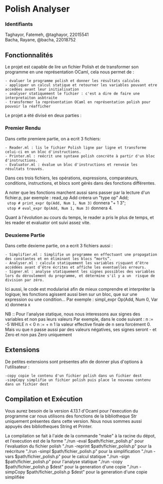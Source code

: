 # Polish Analyser

### Identifiants
Taghayor, Fatemeh, @taghayor, 22015541 </br>
Bacha,    Rayane,  @bacha,    22018752

## Fonctionnalités
Le projet est capable de lire un fichier Polish et de transformer son
programme en une représentation OCaml, cela nous permet de :
    
    - évaluer le programme polish et donner les résultats calculés
    - appliquer un calcul statique et retourner les variables pouvant etre accedées avant leur initialisation
    - analyser statiquement le fichier : c'est a dire de faire une interpretaiton asbtraite
    - transformer la représentation OCaml en représentation polish pour pouvoir la réafficher

Le projet a été divisé en deux parties :

### Premier Rendu
Dans cette premiere partie, on a ecrit 3 fichiers: 

    - Reader.ml : lis le fichier Polish ligne par ligne et transforme celui-ci en un bloc d'instructions.
    - Printer.ml : reécrit une syntaxe polish concrète à partir d'un bloc d'instructions.
    - Evaluator.ml : évalue un bloc d'instructions et renvoie les résultats trouvés.

Dans ces trois fichiers, les opérations, expressions, comparateurs, conditions, instructions, 
et blocs sont gérés dans des fonctions différentes.

A noter que les fonctions marchent aussi sans passer par la lecture d'un fichier.p, par exemple :
read_op Add créera un "type op" Add; </br>
`` utop # print_expr Op(Add, Num 1, Num 3)`` donnera "+ 1 3"; </br>
`` utop # eval_expr Op(Add, Num 1, Num 3)`` donnera 4.

Quant à l'évolution au cours du temps, le reader a pris le plus de temps, et les reader et evaluator ont suivi assez vite.

### Deuxieme Partie
Dans cette dexieme partie, on a ecrit 3 fichiers aussi : 

    - Simplifier.ml : Simplifie un programme en effectuant une propagation des constantes et en éliminant les blocs “morts”.
    - Analyser.ml : calcule statiquement les variables risquant d’être accédées avant d’être écrites et affiche les eventuelles erreurs.
    - Signer.ml : analyse statiquement les signes possibles des variables lors du déroulement du programme, et détermine s'il y a un  risque de division par zéro.

Ici aussi, le code est modularisé afin de mieux comprendre et interpréter la logique;
les fonctions agissent aussi bien sur un bloc, que sur une expression ou une condition...
Par exemple : simpl_expr Op(Add, Num 0, Var x) donnera x

NB :: Pour l'analyse statique, nous nous interessons aux signes des variables et non pas leurs valeurs 
Par exemple, dans le code suivant :
    n := -5
    WHILE n < 0
        n := + n 1
la valeur effective finale de n sera forcément 0.
Mais vu que n passe aussi par des valeurs négatives, ses signes seront - et Zero et non pas Zero uniquement

## Extensions
De petites extensions sont présentes afin de donner plus d'options à l'utilisateur :
    
    -copy copie le contenu d'un fichier polish dans un fichier dest
    -simpCopy simplifie un fichier polish puis place le nouveau contenu dans un fichier dest

## Compilation et Exécution
Vous aurez besoin de la version 4.13.1 d'Ocaml pour l'execution du programme car nous utilisons des fonctions 
de la bibliotheque Str uniquement présentes dans cette version.
Nous nous sommes aussi appuyés des bibliotheques String et Printer.

La compilation se fait à l'aide de la commande "make" à la racine du dépot, et l'execution 
est de la forme 
    "./run -eval $path/fichier_polish.p" pour l'evaluation du fichier polish 
    "./run -reprint $path/fichier_polish.p" pour la reécriture
    "./run -simpl $path/fichier_polish.p" pour la simplification
    "./run -vars $path/fichier_polish.p" pour le calcul statique
    "./run -sign $path/fichier_polish.p" pour l'analyse statique
    "./run -copy $path/fichier_polish.p $dest" pour la generation d'une copie
    "./run -simpCopy $path/fichier_polish.p $dest" pour la generation d'une copie simplifiée 
